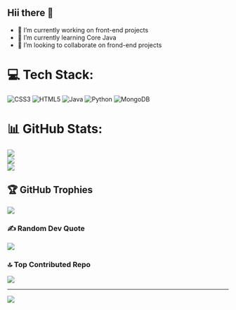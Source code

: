 ## Hii there 👋
- 🔭 I’m currently working on front-end projects<br/>
- 🌱 I’m currently learning Core Java<br/>
- 👯 I’m looking to collaborate on frond-end projects<br/>

# 💻 Tech Stack:
![CSS3](https://img.shields.io/badge/css3-%231572B6.svg?style=flat&logo=css3&logoColor=white) ![HTML5](https://img.shields.io/badge/html5-%23E34F26.svg?style=flat&logo=html5&logoColor=white) ![Java](https://img.shields.io/badge/java-%23ED8B00.svg?style=flat&logo=openjdk&logoColor=white) ![Python](https://img.shields.io/badge/python-3670A0?style=flat&logo=python&logoColor=ffdd54) ![MongoDB](https://img.shields.io/badge/MongoDB-%234ea94b.svg?style=flat&logo=mongodb&logoColor=white)
# 📊 GitHub Stats:
![](https://github-readme-stats.vercel.app/api?username=varshitha713&theme=merko&hide_border=false&include_all_commits=false&count_private=false)<br/>
![](https://github-readme-streak-stats.herokuapp.com/?user=varshitha713&theme=merko&hide_border=false)<br/>
![](https://github-readme-stats.vercel.app/api/top-langs/?username=varshitha713&theme=merko&hide_border=false&include_all_commits=false&count_private=false&layout=compact)

## 🏆 GitHub Trophies
![](https://github-profile-trophy.vercel.app/?username=varshitha713&theme=radical&no-frame=false&no-bg=true&margin-w=4)

### ✍️ Random Dev Quote
![](https://quotes-github-readme.vercel.app/api?type=horizontal&theme=dark)

### 🔝 Top Contributed Repo
![](https://github-contributor-stats.vercel.app/api?username=varshitha713&limit=5&theme=dark&combine_all_yearly_contributions=true)

---
[![](https://visitcount.itsvg.in/api?id=varshitha713&icon=0&color=8)](https://visitcount.itsvg.in)

<!-- Proudly created with GPRM ( https://gprm.itsvg.in ) -->

<!--
**Varshitha713/Varshitha713** is a ✨ _special_ ✨ repository because its `README.md` (this file) appears on your GitHub profile.

Here are some ideas to get you started:

- 🔭 I’m currently working on ...
- 🌱 I’m currently learning ...
- 👯 I’m looking to collaborate on ...
- 🤔 I’m looking for help with ...
- 💬 Ask me about ...
- 📫 How to reach me: ...
- 😄 Pronouns: ...
- ⚡ Fun fact: ...
-->
